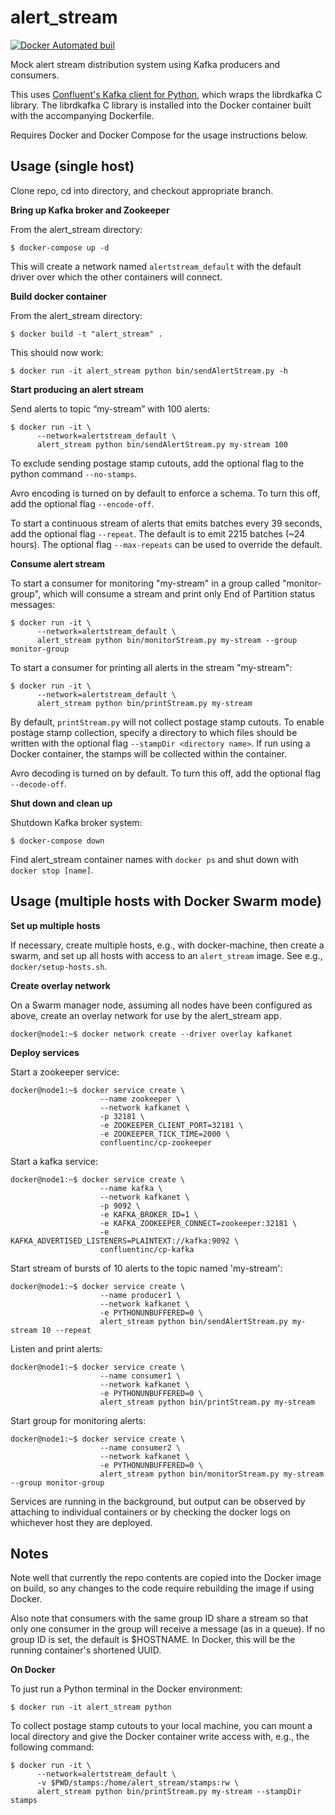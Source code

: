 alert_stream
============

[![Docker Automated buil](https://img.shields.io/docker/automated/mtpatter/alert_stream.svg)](https://hub.docker.com/r/mtpatter/alert_stream/)

Mock alert stream distribution system using Kafka producers and consumers.

This uses [Confluent's Kafka client for Python](https://github.com/confluentinc/confluent-kafka-python), which wraps the librdkafka C library.
The librdkafka C library is installed into the Docker container built with the accompanying Dockerfile.

Requires Docker and Docker Compose for the usage instructions below.

Usage (single host)
-------------------

Clone repo, cd into directory, and checkout appropriate branch.

**Bring up Kafka broker and Zookeeper**

From the alert_stream directory:

```
$ docker-compose up -d
```

This will create a network named `alertstream_default` with the default driver over which the other containers will connect.

**Build docker container**

From the alert_stream directory:

```
$ docker build -t "alert_stream" .
```

This should now work:

```
$ docker run -it alert_stream python bin/sendAlertStream.py -h
```

**Start producing an alert stream**

Send alerts to topic “my-stream” with 100 alerts:

```
$ docker run -it \
      --network=alertstream_default \
      alert_stream python bin/sendAlertStream.py my-stream 100
```

To exclude sending postage stamp cutouts, add the optional flag to the python command `--no-stamps`.

Avro encoding is turned on by default to enforce a schema. To turn this off, add the optional flag `--encode-off`.

To start a continuous stream of alerts that emits batches every 39 seconds, add the optional flag `--repeat`.
The default is to emit 2215 batches (~24 hours).
The optional flag `--max-repeats` can be used to override the default.

**Consume alert stream**

To start a consumer for monitoring "my-stream" in a group called "monitor-group", which will consume a stream and print only End of Partition status messages:

```
$ docker run -it \
      --network=alertstream_default \
      alert_stream python bin/monitorStream.py my-stream --group monitor-group
```

To start a consumer for printing all alerts in the stream "my-stream":

```
$ docker run -it \
      --network=alertstream_default \
      alert_stream python bin/printStream.py my-stream
```

By default, `printStream.py` will not collect postage stamp cutouts.
To enable postage stamp collection, specify a directory to which files should be written with the optional flag `--stampDir <directory name>`.
If run using a Docker container, the stamps will be collected within the container.

Avro decoding is turned on by default. To turn this off, add the optional flag `--decode-off`.

**Shut down and clean up**

Shutdown Kafka broker system:

```
$ docker-compose down
```

Find alert_stream container names with `docker ps` and shut down with `docker stop [name]`.

Usage (multiple hosts with Docker Swarm mode)
---------------------------------------------

**Set up multiple hosts**

If necessary, create multiple hosts, e.g., with docker-machine, then create a swarm, and set up all hosts with access to an `alert_stream` image.
See e.g., `docker/setup-hosts.sh`.

**Create overlay network**

On a Swarm manager node, assuming all nodes have been configured as above, create an overlay network for use by the alert_stream app.

```
docker@node1:~$ docker network create --driver overlay kafkanet
```

**Deploy services**

Start a zookeeper service:

```
docker@node1:~$ docker service create \
                    --name zookeeper \
                    --network kafkanet \
                    -p 32181 \
                    -e ZOOKEEPER_CLIENT_PORT=32181 \
                    -e ZOOKEEPER_TICK_TIME=2000 \
                    confluentinc/cp-zookeeper
```

Start a kafka service:

```
docker@node1:~$ docker service create \
                    --name kafka \
                    --network kafkanet \
                    -p 9092 \
                    -e KAFKA_BROKER_ID=1 \
                    -e KAFKA_ZOOKEEPER_CONNECT=zookeeper:32181 \
                    -e KAFKA_ADVERTISED_LISTENERS=PLAINTEXT://kafka:9092 \
                    confluentinc/cp-kafka
```

Start stream of bursts of 10 alerts to the topic named 'my-stream':

```
docker@node1:~$ docker service create \
                    --name producer1 \
                    --network kafkanet \
                    -e PYTHONUNBUFFERED=0 \
                    alert_stream python bin/sendAlertStream.py my-stream 10 --repeat
```

Listen and print alerts:

```
docker@node1:~$ docker service create \
                    --name consumer1 \
                    --network kafkanet \
                    -e PYTHONUNBUFFERED=0 \
                    alert_stream python bin/printStream.py my-stream
```

Start group for monitoring alerts:

```
docker@node1:~$ docker service create \
                    --name consumer2 \
                    --network kafkanet \
                    -e PYTHONUNBUFFERED=0 \
                    alert_stream python bin/monitorStream.py my-stream --group monitor-group
```

Services are running in the background, but output can be observed by attaching to individual containers or by checking the docker logs on whichever host they are deployed.

Notes
-----

Note well that currently the repo contents are copied into the Docker image on build, so any changes to the code require rebuilding the image if using Docker.

Also note that consumers with the same group ID share a stream so that only one consumer in the group will receive a message (as in a queue).
If no group ID is set, the default is $HOSTNAME.
In Docker, this will be the running container's shortened UUID.

**On Docker**

To just run a Python terminal in the Docker environment:

```
$ docker run -it alert_stream python
```

To collect postage stamp cutouts to your local machine, you can mount a local directory and give the Docker container write access with, e.g., the following command:

```
$ docker run -it \
      --network=alertstream_default \
      -v $PWD/stamps:/home/alert_stream/stamps:rw \
      alert_stream python bin/printStream.py my-stream --stampDir stamps
```
